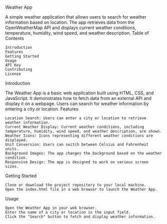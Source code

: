 Weather App

A simple weather application that allows users to search for weather information based on location. The app retrieves data from the OpenWeatherMap API and displays current weather conditions, temperature, humidity, wind speed, and weather description.
Table of Contents

    Introduction
    Features
    Getting Started
    Usage
    API Key
    Contributing
    License

Introduction

The Weather App is a basic web application built using HTML, CSS, and JavaScript. It demonstrates how to fetch data from an external API and display it on a webpage. Users can search for weather information by entering a city or location.
Features

    Location Search: Users can enter a city or location to retrieve weather information.
    Current Weather Display: Current weather conditions, including temperature, humidity, wind speed, and weather description, are shown.
    Weather Icons: Icons representing different weather conditions are displayed.
    Unit Conversion: Users can switch between Celsius and Fahrenheit units.
    Background Images: The app changes the background based on the weather condition.
    Responsive Design: The app is designed to work on various screen sizes.

Getting Started

    Clone or download the project repository to your local machine.
    Open the index.html file in a web browser to launch the Weather App.

Usage

    Open the Weather App in your web browser.
    Enter the name of a city or location in the input field.
    Click the "Search" button to fetch and display weather information.
